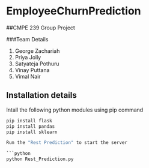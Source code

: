 # EmployeeChurnPrediction

##CMPE 239 Group Project

###Team Details

1. George Zachariah
2. Priya Jolly
3. Satyateja Pothuru
4. Vinay Puttana
5. Vimal Nair

## Installation details

Intall the following python modules using pip command

```python
pip install flask
pip install pandas
pip install sklearn

Run the "Rest Prediction" to start the server

```python
python Rest_Prediction.py
